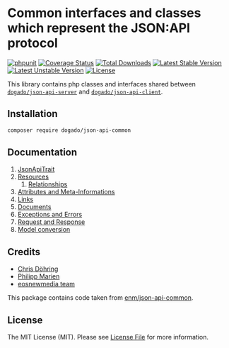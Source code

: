 # Common interfaces and classes which represent the JSON:API protocol

[![phpunit](https://github.com/dogado-group/json-api-common/actions/workflows/phpunit.yml/badge.svg)](https://github.com/dogado-group/json-api-common/actions/workflows/phpunit.yml)
[![Coverage Status](https://coveralls.io/repos/github/dogado-group/json-api-common/badge.svg?branch=main)](https://coveralls.io/github/dogado-group/json-api-common?branch=main)
[![Total Downloads](https://poser.pugx.org/dogado/json-api-common/downloads)](https://packagist.org/packages/dogado/json-api-common)
[![Latest Stable Version](https://poser.pugx.org/dogado/json-api-common/v/stable)](https://packagist.org/packages/dogado/json-api-common)
[![Latest Unstable Version](https://poser.pugx.org/dogado/json-api-common/v/unstable.png)](https://packagist.org/packages/dogado/json-api-common)
[![License](https://poser.pugx.org/dogado/json-api-common/license)](https://packagist.org/packages/dogado/json-api-common)

This library contains php classes and interfaces shared between
[`dogado/json-api-server`](https://github.com/dogado-group/json-api-server) and 
[`dogado/json-api-client`](https://github.com/dogado-group/json-api-client).

## Installation

```sh
composer require dogado/json-api-common
```

## Documentation

1. [JsonApiTrait](docs/01-trait.md)
1. [Resources](docs/02-resources.md)
    1. [Relationships](docs/02-resources.md#relationships)
1. [Attributes and Meta-Informations](docs/03-collections.md)
1. [Links](docs/04-links.md)
1. [Documents](docs/05-documents.md)
1. [Exceptions and Errors](docs/06-errors.md)
1. [Request and Response](docs/07-requests.md)
1. [Model conversion](docs/08-models.md)

## Credits

- [Chris Döhring](https://github.com/chris-doehring)
- [Philipp Marien](https://github.com/pmarien)
- [eosnewmedia team](https://github.com/eosnewmedia)

This package contains code taken from [enm/json-api-common](https://github.com/eosnewmedia/JSON-API-Common).

## License

The MIT License (MIT). Please see [License File](LICENSE) for more information.
